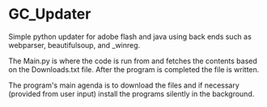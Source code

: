 GC_Updater
==========

Simple python updater for adobe flash and java using back ends such as webparser, beautifulsoup, and _winreg.

The Main.py is where the code is run from and fetches the contents based on the Downloads.txt file. After the program is completed the file is written.

The program's main agenda is to download the files and if necessary (provided from user input) install the programs silently in the background.